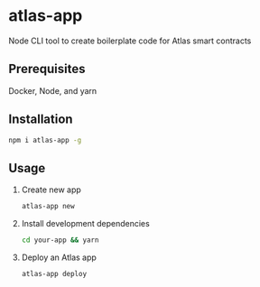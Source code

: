 # atlas-app
Node CLI tool to create boilerplate code for Atlas smart contracts

## Prerequisites
Docker, Node, and yarn

## Installation
```sh
npm i atlas-app -g
```
## Usage
1. Create new app
    ```sh
    atlas-app new
    ```
2. Install development dependencies 
    ```sh
    cd your-app && yarn
    ```
3. Deploy an Atlas app
    ```sh
    atlas-app deploy
    ```

